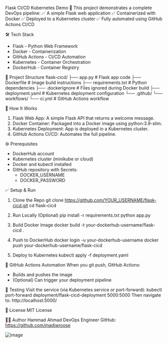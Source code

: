 Flask CI/CD Kubernetes Demo 🚀
This project demonstrates a complete DevOps pipeline:
✅ A simple Flask web application
✅ Containerized with Docker
✅ Deployed to a Kubernetes cluster
✅ Fully automated using GitHub Actions CI/CD

🛠️ Tech Stack
- Flask - Python Web Framework
- Docker - Containerization
- GitHub Actions - CI/CD Automation
- Kubernetes - Container Orchestration
- DockerHub - Container Registry

📁 Project Structure
flask-cicd/
├── app.py                # Flask app code
├── Dockerfile            # Image build instructions
├── requirements.txt      # Python dependencies
├── .dockerignore         # Files ignored during Docker build
├── deployment.yaml       # Kubernetes deployment configuration
└── .github/
    └── workflows/
        └── ci.yml        # GitHub Actions workflow

🚀 How It Works
1. Flask Web App: A simple Flask API that returns a welcome message.
2. Docker Container: Packaged into a Docker image using python:3.9-slim.
3. Kubernetes Deployment: App is deployed in a Kubernetes cluster.
4. GitHub Actions CI/CD: Automates the full pipeline.

⚙️ Prerequisites
- DockerHub account
- Kubernetes cluster (minikube or cloud)
- Docker and kubectl installed
- GitHub repository with Secrets:
  - DOCKER_USERNAME
  - DOCKER_PASSWORD

✅ Setup & Run
1. Clone the Repo
   git clone https://github.com/YOUR_USERNAME/flask-cicd.git
   cd flask-cicd

2. Run Locally (Optional)
   pip install -r requirements.txt
   python app.py

3. Build Docker Image
   docker build -t your-dockerhub-username/flask-cicd .

4. Push to DockerHub
   docker login -u your-dockerhub-username
   docker push your-dockerhub-username/flask-cicd

5. Deploy to Kubernetes
   kubectl apply -f deployment.yaml

🔁 GitHub Actions Automation
When you git push, GitHub Actions:
- Builds and pushes the image
- (Optional) Can trigger your deployment pipeline

🧪 Testing
Visit the service (via Kubernetes service or port-forward):
kubectl port-forward deployment/flask-cicd-deployment 5000:5000
Then navigate to:
http://localhost:5000/

📄 License
MIT License

👨‍💻 Author
Hammad Ahmad
DevOps Engineer
GitHub: https://github.com/madiwroose

![image](https://github.com/user-attachments/assets/3091d1f5-a236-40b9-b29e-dbe445e74d59)
